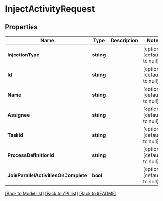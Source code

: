 # InjectActivityRequest

## Properties
Name | Type | Description | Notes
------------ | ------------- | ------------- | -------------
**InjectionType** | **string** |  | [optional] [default to null]
**Id** | **string** |  | [optional] [default to null]
**Name** | **string** |  | [optional] [default to null]
**Assignee** | **string** |  | [optional] [default to null]
**TaskId** | **string** |  | [optional] [default to null]
**ProcessDefinitionId** | **string** |  | [optional] [default to null]
**JoinParallelActivitiesOnComplete** | **bool** |  | [optional] [default to null]

[[Back to Model list]](../README.md#documentation-for-models) [[Back to API list]](../README.md#documentation-for-api-endpoints) [[Back to README]](../README.md)

